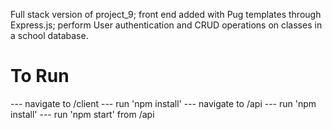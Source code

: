 Full stack version of project_9; front end added with Pug templates through Express.js; perform User authentication and CRUD operations on classes in a school database.

# To Run
--- navigate to /client
--- run 'npm install'
--- navigate to /api
--- run 'npm install'
--- run 'npm start' from /api
